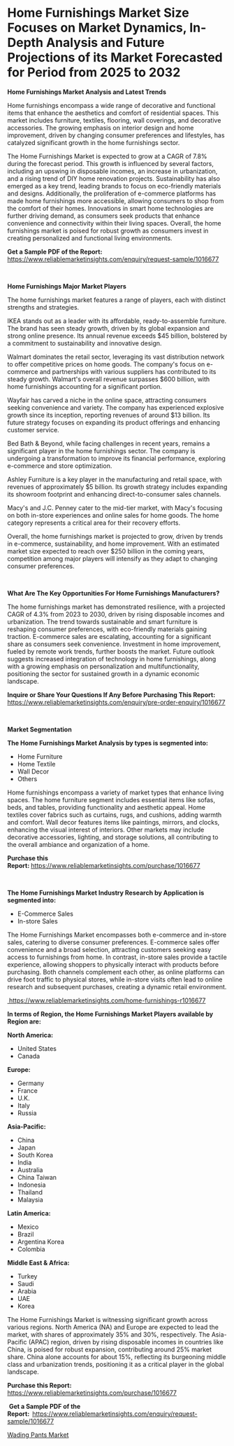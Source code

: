 <p><h1>Home Furnishings Market Size Focuses on Market Dynamics, In-Depth Analysis and Future Projections of its Market Forecasted for Period from 2025 to 2032</h1></p><p><strong>Home Furnishings Market Analysis and Latest Trends</strong></p>
<p><p>Home furnishings encompass a wide range of decorative and functional items that enhance the aesthetics and comfort of residential spaces. This market includes furniture, textiles, flooring, wall coverings, and decorative accessories. The growing emphasis on interior design and home improvement, driven by changing consumer preferences and lifestyles, has catalyzed significant growth in the home furnishings sector.</p><p>The Home Furnishings Market is expected to grow at a CAGR of 7.8% during the forecast period. This growth is influenced by several factors, including an upswing in disposable incomes, an increase in urbanization, and a rising trend of DIY home renovation projects. Sustainability has also emerged as a key trend, leading brands to focus on eco-friendly materials and designs. Additionally, the proliferation of e-commerce platforms has made home furnishings more accessible, allowing consumers to shop from the comfort of their homes. Innovations in smart home technologies are further driving demand, as consumers seek products that enhance convenience and connectivity within their living spaces. Overall, the home furnishings market is poised for robust growth as consumers invest in creating personalized and functional living environments.</p></p>
<p><strong>Get a Sample PDF of the Report:&nbsp;</strong> <a href="https://www.reliablemarketinsights.com/enquiry/request-sample/1016677?utm_campaign=2630&utm_medium=2&utm_source=Github&utm_content=ia&utm_term=04042025&utm_id=home-furnishings">https://www.reliablemarketinsights.com/enquiry/request-sample/1016677</a></p>
<p>&nbsp;</p>
<p><strong>Home Furnishings Major Market Players</strong></p>
<p><p>The home furnishings market features a range of players, each with distinct strengths and strategies. </p><p>IKEA stands out as a leader with its affordable, ready-to-assemble furniture. The brand has seen steady growth, driven by its global expansion and strong online presence. Its annual revenue exceeds $45 billion, bolstered by a commitment to sustainability and innovative design.</p><p>Walmart dominates the retail sector, leveraging its vast distribution network to offer competitive prices on home goods. The company's focus on e-commerce and partnerships with various suppliers has contributed to its steady growth. Walmart's overall revenue surpasses $600 billion, with home furnishings accounting for a significant portion.</p><p>Wayfair has carved a niche in the online space, attracting consumers seeking convenience and variety. The company has experienced explosive growth since its inception, reporting revenues of around $13 billion. Its future strategy focuses on expanding its product offerings and enhancing customer service.</p><p>Bed Bath & Beyond, while facing challenges in recent years, remains a significant player in the home furnishings sector. The company is undergoing a transformation to improve its financial performance, exploring e-commerce and store optimization.</p><p>Ashley Furniture is a key player in the manufacturing and retail space, with revenues of approximately $5 billion. Its growth strategy includes expanding its showroom footprint and enhancing direct-to-consumer sales channels.</p><p>Macy's and J.C. Penney cater to the mid-tier market, with Macy's focusing on both in-store experiences and online sales for home goods. The home category represents a critical area for their recovery efforts.</p><p>Overall, the home furnishings market is projected to grow, driven by trends in e-commerce, sustainability, and home improvement. With an estimated market size expected to reach over $250 billion in the coming years, competition among major players will intensify as they adapt to changing consumer preferences.</p></p>
<p>&nbsp;</p>
<p><strong>What Are The Key Opportunities For Home Furnishings Manufacturers?</strong></p>
<p><p>The home furnishings market has demonstrated resilience, with a projected CAGR of 4.3% from 2023 to 2030, driven by rising disposable incomes and urbanization. The trend towards sustainable and smart furniture is reshaping consumer preferences, with eco-friendly materials gaining traction. E-commerce sales are escalating, accounting for a significant share as consumers seek convenience. Investment in home improvement, fueled by remote work trends, further boosts the market. Future outlook suggests increased integration of technology in home furnishings, along with a growing emphasis on personalization and multifunctionality, positioning the sector for sustained growth in a dynamic economic landscape.</p></p>
<p><strong>Inquire or Share Your Questions If Any Before Purchasing This Report:</strong> <a href="https://www.reliablemarketinsights.com/enquiry/pre-order-enquiry/1016677?utm_campaign=2630&utm_medium=2&utm_source=Github&utm_content=ia&utm_term=04042025&utm_id=home-furnishings">https://www.reliablemarketinsights.com/enquiry/pre-order-enquiry/1016677</a></p>
<p>&nbsp;</p>
<p><strong>Market Segmentation</strong></p>
<p><strong>The Home Furnishings Market Analysis by types is segmented into:</strong></p>
<p><ul><li>Home Furniture</li><li>Home Textile</li><li>Wall Decor</li><li>Others</li></ul></p>
<p><p>Home furnishings encompass a variety of market types that enhance living spaces. The home furniture segment includes essential items like sofas, beds, and tables, providing functionality and aesthetic appeal. Home textiles cover fabrics such as curtains, rugs, and cushions, adding warmth and comfort. Wall decor features items like paintings, mirrors, and clocks, enhancing the visual interest of interiors. Other markets may include decorative accessories, lighting, and storage solutions, all contributing to the overall ambiance and organization of a home.</p></p>
<p><strong>Purchase this Report:&nbsp;</strong><a href="https://www.reliablemarketinsights.com/purchase/1016677?utm_campaign=2630&utm_medium=2&utm_source=Github&utm_content=ia&utm_term=04042025&utm_id=home-furnishings">https://www.reliablemarketinsights.com/purchase/1016677</a></p>
<p>&nbsp;</p>
<p><strong>The Home Furnishings Market Industry Research by Application is segmented into:</strong></p>
<p><ul><li>E-Commerce Sales</li><li>In-store Sales</li></ul></p>
<p><p>The Home Furnishings Market encompasses both e-commerce and in-store sales, catering to diverse consumer preferences. E-commerce sales offer convenience and a broad selection, attracting customers seeking easy access to furnishings from home. In contrast, in-store sales provide a tactile experience, allowing shoppers to physically interact with products before purchasing. Both channels complement each other, as online platforms can drive foot traffic to physical stores, while in-store visits often lead to online research and subsequent purchases, creating a dynamic retail environment.</p></p>
<p><a href="https://www.reliablemarketinsights.com/home-furnishings-r1016677?utm_campaign=2630&utm_medium=2&utm_source=Github&utm_content=ia&utm_term=04042025&utm_id=home-furnishings">&nbsp;https://www.reliablemarketinsights.com/home-furnishings-r1016677</a></p>
<p><strong>In terms of Region, the Home Furnishings Market Players available by Region are:</strong></p>
<p>
    <p> <strong> North America: </strong>
        <ul>
            <li>United States</li>
            <li>Canada</li>
        </ul>
        </p> 
    <p> <strong> Europe: </strong>
        <ul>
            <li>Germany</li>
            <li>France</li>
            <li>U.K.</li>
            <li>Italy</li>
            <li>Russia</li>
        </ul>
        </p> 
    <p> <strong> Asia-Pacific: </strong>
        <ul>
            <li>China</li>
            <li>Japan</li>
            <li>South Korea</li>
            <li>India</li>
            <li>Australia</li>
            <li>China Taiwan</li>
            <li>Indonesia</li>
            <li>Thailand</li>
            <li>Malaysia</li>
        </ul>
        </p> 
    <p> <strong> Latin America: </strong>
        <ul>
            <li>Mexico</li>
            <li>Brazil</li>
            <li>Argentina Korea</li>
            <li>Colombia</li>
        </ul>
        </p> 
    <p> <strong> Middle East & Africa: </strong>
        <ul>
            <li>Turkey</li>
            <li>Saudi</li>
            <li>Arabia</li>
            <li>UAE</li>
            <li>Korea</li>
        </ul>
    </p>
    </p>
<p><p>The Home Furnishings Market is witnessing significant growth across various regions. North America (NA) and Europe are expected to lead the market, with shares of approximately 35% and 30%, respectively. The Asia-Pacific (APAC) region, driven by rising disposable incomes in countries like China, is poised for robust expansion, contributing around 25% market share. China alone accounts for about 15%, reflecting its burgeoning middle class and urbanization trends, positioning it as a critical player in the global landscape.</p></p>
<p><strong>Purchase this Report: </strong><a href="https://www.reliablemarketinsights.com/purchase/1016677?utm_campaign=2630&utm_medium=2&utm_source=Github&utm_content=ia&utm_term=04042025&utm_id=home-furnishings">https://www.reliablemarketinsights.com/purchase/1016677</a></p>
<p>&nbsp;<strong>Get a Sample PDF of the Report:&nbsp;&nbsp;</strong><a href="https://www.reliablemarketinsights.com/enquiry/request-sample/1016677?utm_campaign=2630&utm_medium=2&utm_source=Github&utm_content=ia&utm_term=04042025&utm_id=home-furnishings">https://www.reliablemarketinsights.com/enquiry/request-sample/1016677</a></p>
<p><strong></strong></p>
<p><p><a href="https://github.com/lehumiston1971679/Market-Research-Report-List-1/blob/main/wading-pants-market.md?utm_campaign=2630&utm_medium=2&utm_source=Github&utm_content=ia&utm_term=04042025&utm_id=home-furnishings">Wading Pants Market</a></p></p>